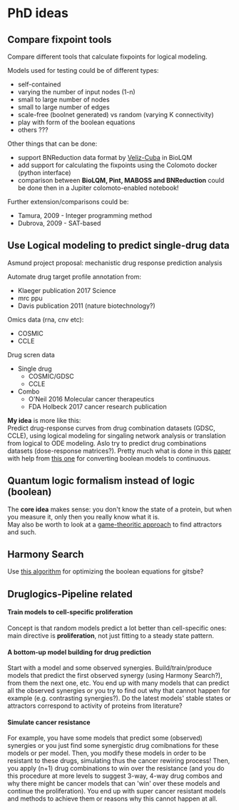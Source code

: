 # PhD ideas

## Compare fixpoint tools

Compare different tools that calculate fixpoints for logical modeling.

Models used for testing could be of different types:  
- self-contained
- varying the number of input nodes (1-n)
- small to large number of nodes
- small to large number of edges
- scale-free (boolnet generated) vs random (varying K connectivity)
- play with form of the boolean equations
- others ???

Other things that can be done:
- support BNReduction data format by [Veliz-Cuba](https://doi.org/10.1186/1471-2105-15-221) 
in BioLQM
- add support for calculating the fixpoints using the Colomoto docker (python
interface)
- comparison between **BioLQM, Pint, MABOSS and BNReduction** could be done then
in a Jupiter colomoto-enabled notebook!

Further extension/comparisons could be:
- Tamura, 2009 - Integer programming method
- Dubrova, 2009 - SAT-based

## Use Logical modeling to predict single-drug data

Asmund project proposal: mechanistic drug response prediction analysis

Automate drug target profile annotation from:  
- Klaeger publication 2017 Science
- mrc ppu
- Davis publication 2011 (nature biotechnology?)

Omics data (rna, cnv etc):  
- COSMIC
- CCLE

Drug scren data
- Single drug
  - COSMIC/GDSC
  - CCLE
- Combo
  - O'Neil 2016 Molecular cancer therapeutics
  - FDA Holbeck 2017 cancer research publication

**My idea** is more like this:  
Predict drug-response curves from drug combination datasets (GDSC, CCLE), 
using logical modeling for singaling network analysis or translation from 
logical to ODE modeling. Aslo try to predict drug combinations datasets 
(dose-response matrices?). Pretty much what is done in this [paper](https://doi.org/10.1016/j.cels.2018.10.013) with help from [this one](https://doi.org/10.1186/1752-0509-3-98) 
for converting boolean models to continuous.

## Quantum logic formalism instead of logic (boolean)

The **core idea** makes sense: you don't know the state of a protein, but when 
you measure it, only then you really know what it is.  
May also be worth to look at a [game-theoritic approach](https://doi.org/10.1007/11885191_18)
to find attractors and such.

## Harmony Search

Use [this algorithm](https://doi.org/10.1016/j.proeng.2016.07.510) for 
optimizing the boolean equations for gitsbe?

## Druglogics-Pipeline related

#### Train models to cell-specific proliferation

Concept is that random models predict a lot better than cell-specific ones: 
main directive is **proliferation**, not just fitting to a steady state pattern.

#### A bottom-up model building for drug prediction

Start with a model and some observed synergies. Build/train/produce models that
predict the first observed synergy (using Harmony Search?), from them the next
one, etc. You end up with many models that can predict all the observed 
synergies or you try to find out why that cannot happen for example (e.g. 
contrasting synergies?). Do the latest models' stable states or attractors 
correspond to activity of proteins from literature?

#### Simulate cancer resistance

For example, you have some models that predict some (observed) synergies or you
just find some synergistic drug comibnations for these models or per model. 
Then, you modify these models in order to be resistant to these drugs, simulating
thus the cancer rewiring process! Then, you apply (n+1) drug combinations to
win over the resistance (and you do this procedure at more levels to suggest 
3-way, 4-way drug combos and why there might be cancer models that can 'win' 
over these models and continue the proliferation). You end up with super cancer
resistant models and methods to achieve them or reasons why this cannot happen
at all.

